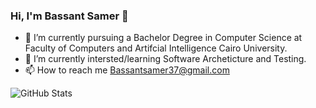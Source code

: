 ### Hi, I'm Bassant Samer 👋


- 🔭 I’m currently pursuing a Bachelor Degree in Computer Science at Faculty of Computers and Artifcial Intelligence Cairo University.
- 🌱 I’m currently intersted/learning Software Archeticture and Testing.
- 📫 How to reach me Bassantsamer37@gmail.com

![GitHub Stats](https://github-readme-stats.vercel.app/api?username=bassantsamerr&theme=radical)






